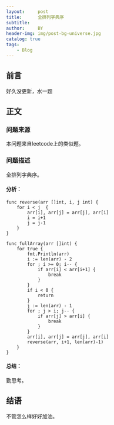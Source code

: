 ```yaml
---
layout:     post
title:      全排列字典序
subtitle:   
author:     BY
header-img: img/post-bg-universe.jpg
catalog: true
tags:
    - Blog
---
```



## 前言

好久没更新，水一题

## 正文

### 问题来源

本问题来自leetcode上的类似题。    

### 问题描述

全排列字典序。      

#### 分析：  
```
func reverse(arr []int, i, j int) {
    for i < j  {
        arr[i], arr[j] = arr[j], arr[i]
        i = i+1
        j = j-1
    }
}

func fullArray(arr []int) {
    for true {
        fmt.Println(arr)
        i := len(arr) - 2
        for ; i >= 0; i-- {
            if arr[i] < arr[i+1] {
                break
            }
        }
        if i < 0 {
            return
        }
        j := len(arr) - 1
        for ; j > i; j-- {
            if arr[j] > arr[i] {
                break
            }
        }
        arr[i], arr[j] = arr[j], arr[i]
        reverse(arr, i+1, len(arr)-1)
    }
}
```
#### 总结：
勤思考。  

## 结语
不管怎么样好好加油。
